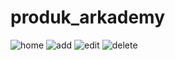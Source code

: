 # produk_arkademy
![home](https://user-images.githubusercontent.com/55839592/94525190-e610b200-025d-11eb-8e38-1df1bbbc304e.PNG)
![add](https://user-images.githubusercontent.com/55839592/94525180-e3ae5800-025d-11eb-9a45-a9ad32411f9c.PNG)
![edit](https://user-images.githubusercontent.com/55839592/94525187-e610b200-025d-11eb-956b-e00312c8e45a.PNG)
![delete](https://user-images.githubusercontent.com/55839592/94525186-e5781b80-025d-11eb-9529-0dfeeb91c9e3.PNG)
